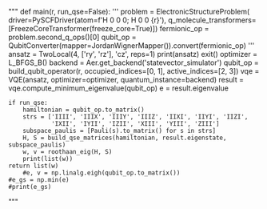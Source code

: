 """
def main(r, run_qse=False):
    '''
    problem = ElectronicStructureProblem(
        driver=PySCFDriver(atom=f'H 0 0 0; H 0 0 {r}'),
        q_molecule_transformers=[FreezeCoreTransformer(freeze_core=True)])
    fermionic_op = problem.second_q_ops()[0]
    qubit_op = QubitConverter(mapper=JordanWignerMapper()).convert(fermionic_op)
    '''
    ansatz = TwoLocal(4, ['ry', 'rz'], 'cz', reps=1)
    print(ansatz)
    exit()
    optimizer = L_BFGS_B()
    backend = Aer.get_backend('statevector_simulator')
    qubit_op = build_qubit_operator(r, occupied_indices=[0, 1], active_indices=[2, 3])
    vqe = VQE(ansatz, optimizer=optimizer, quantum_instance=backend)
    result = vqe.compute_minimum_eigenvalue(qubit_op)
    e = result.eigenvalue

    if run_qse:
        hamiltonian = qubit_op.to_matrix()
        strs = ['IIII', 'IIIX', 'IIIY', 'IIIZ', 'IIXI', 'IIYI', 'IIZI',
                'IXII', 'IYII', 'IZII', 'XIII', 'YIII', 'ZIII']
        subspace_paulis = [Pauli(s).to_matrix() for s in strs]
        H, S = build_qse_matrices(hamiltonian, result.eigenstate, subspace_paulis)
        w, v = roothaan_eig(H, S)
        print(list(w))
    return list(w)
        #e, v = np.linalg.eigh(qubit_op.to_matrix())
    #e_gs = np.min(e)
    #print(e_gs)
"""